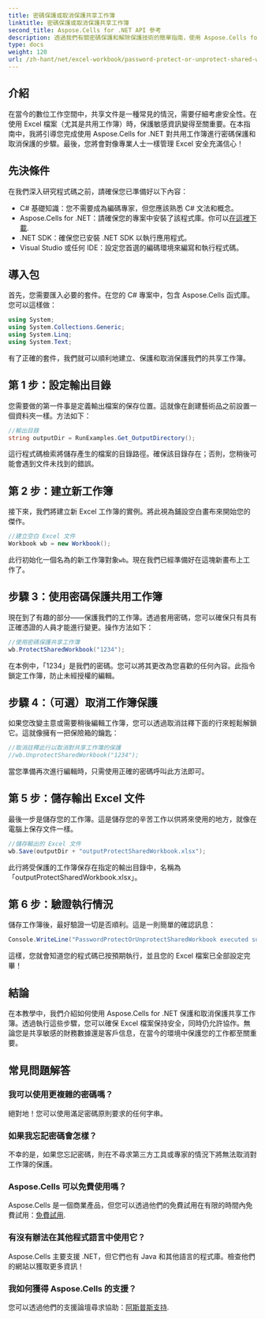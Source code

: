 ```yaml
---
title: 密碼保護或取消保護共享工作簿
linktitle: 密碼保護或取消保護共享工作簿
second_title: Aspose.Cells for .NET API 參考
description: 透過我們有關密碼保護和解除保護技術的簡單指南，使用 Aspose.Cells for .NET 保護您共享的 Excel 檔案。
type: docs
weight: 120
url: /zh-hant/net/excel-workbook/password-protect-or-unprotect-shared-workbook/
---
```

## 介紹

在當今的數位工作空間中，共享文件是一種常見的情況，需要仔細考慮安全性。在使用 Excel 檔案（尤其是共用工作簿）時，保護敏感資訊變得至關重要。在本指南中，我將引導您完成使用 Aspose.Cells for .NET 對共用工作簿進行密碼保護和取消保護的步驟。最後，您將會對像專業人士一樣管理 Excel 安全充滿信心！

## 先決條件

在我們深入研究程式碼之前，請確保您已準備好以下內容：

- C# 基礎知識：您不需要成為編碼專家，但您應該熟悉 C# 文法和概念。
-  Aspose.Cells for .NET：請確保您的專案中安裝了該程式庫。你可以[在這裡下載](https://releases.aspose.com/cells/net/).
- .NET SDK：確保您已安裝 .NET SDK 以執行應用程式。
- Visual Studio 或任何 IDE：設定您首選的編碼環境來編寫和執行程式碼。

## 導入包

首先，您需要匯入必要的套件。在您的 C# 專案中，包含 Aspose.Cells 函式庫。您可以這樣做：

```csharp
using System;
using System.Collections.Generic;
using System.Linq;
using System.Text;
```

有了正確的套件，我們就可以順利地建立、保護和取消保護我們的共享工作簿。 

## 第 1 步：設定輸出目錄

您需要做的第一件事是定義輸出檔案的保存位置。這就像在創建藝術品之前設置一個資料夾一樣。方法如下：

```csharp
//輸出目錄
string outputDir = RunExamples.Get_OutputDirectory();
```

這行程式碼檢索將儲存產生的檔案的目錄路徑。確保該目錄存在；否則，您稍後可能會遇到文件未找到的錯誤。

## 第 2 步：建立新工作簿

接下來，我們將建立新 Excel 工作簿的實例。將此視為鋪設空白畫布來開始您的傑作。

```csharp
//建立空白 Excel 文件
Workbook wb = new Workbook();
```

此行初始化一個名為的新工作簿對象`wb`。現在我們已經準備好在這塊新畫布上工作了。

## 步驟 3：使用密碼保護共用工作簿

現在到了有趣的部分——保護我們的工作簿。透過套用密碼，您可以確保只有具有正確憑證的人員才能進行變更。操作方法如下：

```csharp
//使用密碼保護共享工作簿
wb.ProtectSharedWorkbook("1234");
```

在本例中，「1234」是我們的密碼。您可以將其更改為您喜歡的任何內容。此指令鎖定工作簿，防止未經授權的編輯。

## 步驟 4：（可選）取消工作簿保護

如果您改變主意或需要稍後編輯工作簿，您可以透過取消註釋下面的行來輕鬆解鎖它。這就像擁有一把保險箱的鑰匙：

```csharp
//取消註釋此行以取消對共享工作簿的保護
//wb.UnprotectSharedWorkbook("1234");
```

當您準備再次進行編輯時，只需使用正確的密碼呼叫此方法即可。

## 第 5 步：儲存輸出 Excel 文件

最後一步是儲存您的工作簿。這是儲存您的辛苦工作以供將來使用的地方，就像在電腦上保存文件一樣。

```csharp
//儲存輸出的 Excel 文件
wb.Save(outputDir + "outputProtectSharedWorkbook.xlsx");
```

此行將受保護的工作簿保存在指定的輸出目錄中，名稱為「outputProtectSharedWorkbook.xlsx」。 

## 第 6 步：驗證執行情況

儲存工作簿後，最好驗證一切是否順利。這是一則簡單的確認訊息：

```csharp
Console.WriteLine("PasswordProtectOrUnprotectSharedWorkbook executed successfully.\r\n");
```

這樣，您就會知道您的程式碼已按預期執行，並且您的 Excel 檔案已全部設定完畢！

## 結論

在本教學中，我們介紹如何使用 Aspose.Cells for .NET 保護和取消保護共享工作簿。透過執行這些步驟，您可以確保 Excel 檔案保持安全，同時仍允許協作。無論您是共享敏感的財務數據還是客戶信息，在當今的環境中保護您的工作都至關重要。

## 常見問題解答

### 我可以使用更複雜的密碼嗎？
絕對地！您可以使用滿足密碼原則要求的任何字串。

### 如果我忘記密碼會怎樣？
不幸的是，如果您忘記密碼，則在不尋求第三方工具或專家的情況下將無法取消對工作簿的保護。

### Aspose.Cells 可以免費使用嗎？
 Aspose.Cells 是一個商業產品，但您可以透過他們的免費試用在有限的時間內免費試用：[免費試用](https://releases.aspose.com/).

### 有沒有辦法在其他程式語言中使用它？
Aspose.Cells 主要支援 .NET，但它們也有 Java 和其他語言的程式庫。檢查他們的網站以獲取更多資訊！

### 我如何獲得 Aspose.Cells 的支援？
您可以透過他們的支援論壇尋求協助：[阿斯普斯支持](https://forum.aspose.com/c/cells/9).